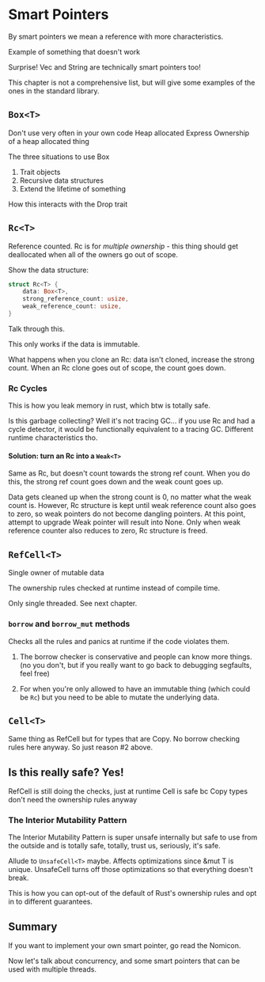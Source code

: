 # Smart Pointers

By smart pointers we mean a reference with more characteristics.

Example of something that doesn't work

Surprise! Vec and String are technically smart pointers too!

This chapter is not a comprehensive list, but will give some examples of the
ones in the standard library.


## `Box<T>`

Don't use very often in your own code
Heap allocated
Express Ownership of a heap allocated thing

The three situations to use Box

1. Trait objects
2. Recursive data structures
3. Extend the lifetime of something

How this interacts with the Drop trait

## `Rc<T>`

Reference counted. Rc is for *multiple ownership* - this thing should get
deallocated when all of the owners go out of scope.

Show the data structure:

```rust
struct Rc<T> {
    data: Box<T>,
    strong_reference_count: usize,
    weak_reference_count: usize,
}
```

Talk through this.

This only works if the data is immutable.

What happens when you clone an Rc: data isn't cloned, increase the strong count.
When an Rc clone goes out of scope, the count goes down.

### Rc Cycles

This is how you leak memory in rust, which btw is totally safe.

Is this garbage collecting? Well it's not tracing GC...  if you use Rc and had
a cycle detector, it would be functionally equivalent to a tracing GC. Different
runtime characteristics tho.


#### Solution: turn an Rc into a `Weak<T>`

Same as Rc, but doesn't count towards the strong ref count. When you do this, the
strong ref count goes down and the weak count goes up.

Data gets cleaned up when the strong count is 0, no matter what the weak count is.
However, Rc structure is kept until weak reference count also goes to zero, so weak pointers do not become dangling pointers.
At this point, attempt to upgrade Weak pointer will result into None.
Only when weak reference counter also reduces to zero, Rc structure is freed.

## `RefCell<T>`

Single owner of mutable data

The ownership rules checked at runtime instead of compile time.

Only single threaded. See next chapter.

### `borrow` and `borrow_mut` methods

Checks all the rules and panics at runtime if the code violates them.

1. The borrow checker is conservative and people can know more things. (no you
don't, but if you really want to go back to debugging segfaults, feel free)

2. For when you're only allowed to have an immutable thing (which could be `Rc`)
but you need to be able to mutate the underlying data.

## `Cell<T>`

Same thing as RefCell but for types that are Copy. No borrow checking rules here
anyway. So just reason #2 above.

## Is this really safe? Yes!

RefCell is still doing the checks, just at runtime
Cell is safe bc Copy types don't need the ownership rules anyway

### The Interior Mutability Pattern

The Interior Mutability Pattern is super unsafe internally but safe to use
from the outside and is totally safe, totally, trust us, seriously, it's safe.

Allude to `UnsafeCell<T>` maybe. Affects optimizations since &mut T is unique.
UnsafeCell turns off those optimizations so that everything doesn't break.

This is how you can opt-out of the default of Rust's ownership rules and opt
in to different guarantees.

## Summary

If you want to implement your own smart pointer, go read the Nomicon.

Now let's talk about concurrency, and some smart pointers that can be used
with multiple threads.
